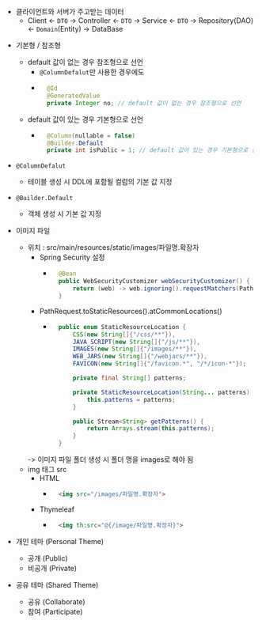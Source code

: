 - 클라이언트와 서버가 주고받는 데이터
    - Client <- `DTO` -> Controller <- `DTO` -> Service <- `DTO` -> Repository(DAO) <- `Domain`(Entity) -> DataBase
<!-- - [DTO와 Domain을 구분하는 이유](https://mangkyu.tistory.com/192) -->

- 기본형 / 참조형
    - default 값이 없는 경우 참조형으로 선언
        - `@ColumnDefalut`만 사용한 경우에도
        - ```java
            @Id
            @GeneratedValue
            private Integer no; // default 값이 없는 경우 참조형으로 선언
            ```
    - default 값이 있는 경우 기본형으로 선언
        - ```java
            @Column(nullable = false)
            @Builder.Default
            private int isPublic = 1; // default 값이 있는 경우 기본형으로 선언
            ```
- `@ColumnDefalut`
    - 테이블 생성 시 DDL에 포함될 컬럼의 기본 값 지정
- `@Builder.Default`
    - 객체 생성 시 기본 값 지정

- 이미지 파일
    - 위치 : src/main/resources/static/images/파일명.확장자
        - Spring Security 설정
            - ```java
                @Bean
                public WebSecurityCustomizer webSecurityCustomizer() {  // 보안 필터를 적용하지 않을 요청 설정
                    return (web) -> web.ignoring().requestMatchers(PathRequest.toStaticResources().atCommonLocations());
                }
                ```
        - PathRequest.toStaticResources().atCommonLocations()
            - ```java
                public enum StaticResourceLocation {
                    CSS(new String[]{"/css/**"}),
                    JAVA_SCRIPT(new String[]{"/js/**"}),
                    IMAGES(new String[]{"/images/**"}),
                    WEB_JARS(new String[]{"/webjars/**"}),
                    FAVICON(new String[]{"/favicon.*", "/*/icon-*"});

                    private final String[] patterns;

                    private StaticResourceLocation(String... patterns) {
                        this.patterns = patterns;
                    }

                    public Stream<String> getPatterns() {
                        return Arrays.stream(this.patterns);
                    }
                }
                ```
        -> 이미지 파일 폴더 생성 시 폴더 명을 images로 해야 됨
    - img 태그 src
        - HTML
            - ```html
                <img src="/images/파일명.확장자">
                ```
        - Thymeleaf
            - ```html
                <img th:src="@{/image/파일명.확장자}">
                ```

- 개인 테마 (Personal Theme)
    - 공개 (Public)
    - 비공개 (Private)
- 공유 테마 (Shared Theme)
    - 공유 (Collaborate)
    - 참여 (Participate)
